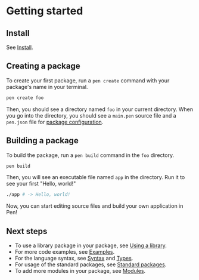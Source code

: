 # Getting started

## Install

See [Install](install.md).

## Creating a package

To create your first package, run a `pen create` command with your package's name in your terminal.

```sh
pen create foo
```

Then, you should see a directory named `foo` in your current directory. When you go into the directory, you should see a `main.pen` source file and a `pen.json` file for [package configuration](/references/language/packages.md#package-configuration).

## Building a package

To build the package, run a `pen build` command in the `foo` directory.

```sh
pen build
```

Then, you will see an executable file named `app` in the directory. Run it to see your first "Hello, world!"

```sh
./app # -> Hello, world!
```

Now, you can start editing source files and build your own application in Pen!

## Next steps

- To use a library package in your package, see [Using a library](/guides/using-a-library.md).
- For more code examples, see [Examples](/examples).
- For the language syntax, see [Syntax](/references/language/syntax.md) and [Types](/references/language/types.md).
- For usage of the standard packages, see [Standard packages](/references/standard-packages).
- To add more modules in your package, see [Modules](/references/language/modules.md).
